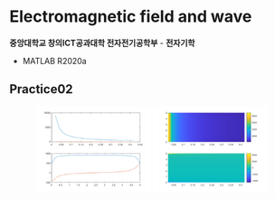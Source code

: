 # Electromagnetic field and wave

**중앙대학교 창의ICT공과대학 전자전기공학부** - **전자기학**

- MATLAB R2020a


## Practice02

<p align="center">
  <img src="imgs/Practicum02-figure01.png" width=40%>
  <img src="imgs/Practicum02-figure02.png" width=40%>
</p>
